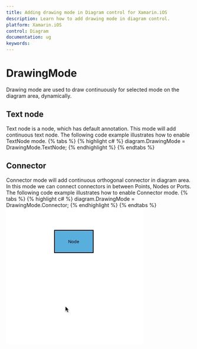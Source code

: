 ```yaml
---
title: Adding drawing mode in Diagram control for Xamarin.iOS
description: Learn how to add drawing mode in diagram control.
platform: Xamarin.iOS
control: Diagram
documentation: ug
keywords: 
---
```

# DrawingMode
Drawing mode are used to draw continuously for selected mode on the diagram area, dynamically.

## Text node
Text node is a node, which has default annotation. This mode will add continuous text node. The following code example illustrates how to enable TextNode mode.
{% tabs %}
{% highlight c# %}
diagram.DrawingMode = DrawingMode.TextNode;
{% endhighlight %}
{% endtabs %}

## Connector
Connector mode will add continuous orthogonal connector in diagram area. In this mode we can connect connectors in between Points, Nodes or Ports. The following code example illustrates how to enable Connector mode.
{% tabs %}
{% highlight c# %}
diagram.DrawingMode = DrawingMode.Connector;
{% endhighlight %}
{% endtabs %}
![](DrawingMode_images/DrawingMode.gif)

